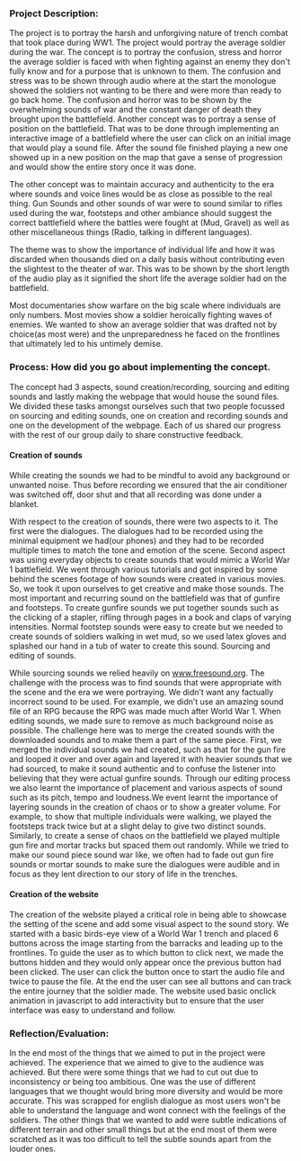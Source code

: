 ### Project Description: 

The project is to portray the harsh and unforgiving nature of trench combat that took place during WW1. The project would portray the average soldier during the war. The concept is to portray the confusion, stress and horror the average soldier is faced with when fighting against an enemy they don't fully know and for a purpose that is unknown to them. The confusion and stress was to be shown through audio where at the start the monologue showed the soldiers not wanting to be there and were more than ready to go back home. The confusion and horror was to be shown by the overwhelming sounds of war and the constant danger of death they brought upon the battlefield. 
Another concept was to portray a sense of position on the battlefield. That was to be done through implementing an interactive image of a battlefield where the user can click on an initial image that would play a sound file. After the sound file finished playing a new one showed up in a new position on the map that gave a sense of progression and would show the entire story once it was done.


The other concept was to maintain accuracy and authenticity to the era where sounds and voice lines would be as close as possible to the real thing. Gun Sounds and other sounds of war were to sound similar to rifles used during the war, footsteps and other ambiance should suggest the correct battlefield where the battles were fought at (Mud, Gravel) as well as other miscellaneous things (Radio, talking in different languages).


The theme was to show the importance of individual life and how it was discarded when thousands died on a daily basis without contributing even the slightest to the theater of war. This was to be shown by the short length of the audio play as it signified the short life the average soldier had on the battlefield. 


Most documentaries show warfare on the big scale where individuals are only numbers. Most movies show a soldier heroically fighting waves of enemies. We wanted to show an average soldier that was drafted not by choice(as most were) and the unpreparedness he faced on the frontlines that ultimately led to his untimely demise.
 
### Process: How did you go about implementing the concept.  
The concept had 3 aspects, sound creation/recording, sourcing and editing sounds and lastly making the webpage that would house the sound files. We divided these tasks amongst ourselves such that two people focussed on sourcing and editing sounds, one on creation and recording sounds and one on the development of the webpage. Each of us shared our progress with the rest of our group daily to share constructive feedback.


#### Creation of sounds


While creating the sounds we had to be mindful to avoid any background or unwanted noise. Thus before recording we ensured that the air conditioner was switched off, door shut and that all recording was done under a blanket. 

With respect to the creation of sounds, there were two aspects to it. The first were the dialogues.  The dialogues had to be recorded using the minimal equipment we had(our phones) and they had to be recorded multiple times to match the tone and emotion of the scene. Second aspect was using everyday objects to create sounds that would mimic a World War 1 battlefield. We went through various tutorials and got inspired by some behind the scenes footage of how sounds were created in various movies. So, we took it upon ourselves to get creative and make those sounds. The most important and recurring sound on the battlefield was that of gunfire and footsteps. To create gunfire sounds we put together sounds such as the clicking of a stapler, rifling through pages in a book and claps of varying intensities. Normal footstep sounds were easy to create but we needed to create sounds of soldiers walking in wet mud, so we used latex gloves and splashed our hand in a tub of water to create this sound.
Sourcing and editing of sounds.

While sourcing sounds we relied heavily on www.freesound.org. The challenge with the process was to find sounds that were appropriate with the scene and the era we were portraying. We didn’t want any factually incorrect sound to be used. For example, we didn’t use an amazing sound file of an RPG because the RPG was made much after World War 1. 
When editing sounds, we made sure to remove as much background noise as possible. The challenge here was to merge the created sounds with the downloaded sounds and to make them a part of the same piece. First, we merged the individual sounds we had created, such as that for the gun fire and looped it over and over again and layered it with heavier sounds that we had sourced, to make it sound authentic and to confuse the listener into believing that they were actual gunfire sounds. Through our editing process we also learnt the importance of placement and various aspects of sound such as its pitch, tempo and loudness.We event learnt the importance of layering sounds in the creation of chaos or to show a greater volume. For example, to show that multiple individuals were walking, we played the footsteps track twice but at a slight delay to give two distinct sounds. Similarly, to create a sense of chaos on the battlefield we played multiple gun fire and mortar tracks but spaced them out randomly.  While we tried to make our sound piece sound war like, we often had to fade out gun fire sounds or mortar sounds to make sure the dialogues were audible and in focus as they lent direction to our story of life in the trenches.  
 
#### Creation of the website

The creation of the website played a critical role in being able to showcase the setting of the scene and add some visual aspect to the sound story. We started with a basic birds-eye view of a World War 1 trench and placed 6 buttons across the image starting from the barracks and leading up to the frontlines. To guide the user as to which button to click next, we made the buttons hidden and they would only appear once the previous button had been clicked. The user can click the button once to start the audio file and twice to pause the file. At the end the user can see all buttons and can track the entire journey that the soldier made. The website used basic onclick animation in javascript to add interactivity but to ensure that the user interface was easy to understand and follow.
 
### Reflection/Evaluation: 

In the end most of the things that we aimed to put in the project were achieved. The experience that we aimed to give to the audience was achieved. But there were some things that we had to cut out due to inconsistency or being too ambitious. One was the use of different languages that we thought would bring more diversity and would be more accurate. This was scrapped for english dialogue as most users won't be able to understand the language and wont connect with the feelings of the soldiers. The other things that we wanted to add were subtle indications of different terrain and other small things but at the end most of them were scratched as it was too difficult to tell the subtle sounds apart from the louder ones.


